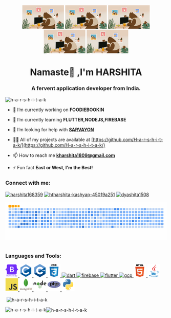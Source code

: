 <div align="center">
<!--   https://tenor.com/bCCkQ.gif........................ -->
 <img width="130",height="25" ,object-fit= "contain", src="https://github.com/H-a-r-s-h-i-t-a-k/FOODIEBOOKIN/blob/day1/assets/images/forgotpassword/giphy-1.gif"  /> <img width="130",height="25" ,object-fit= "contain", src="https://github.com/H-a-r-s-h-i-t-a-k/FOODIEBOOKIN/blob/day1/assets/images/forgotpassword/giphy-1.gif"  /> <img width="130",height="25" ,object-fit= "contain", src="https://github.com/H-a-r-s-h-i-t-a-k/FOODIEBOOKIN/blob/day1/assets/images/forgotpassword/giphy-1.gif"  /> <img width="130",height="25" ,object-fit= "contain", src="https://github.com/H-a-r-s-h-i-t-a-k/FOODIEBOOKIN/blob/day1/assets/images/forgotpassword/giphy-1.gif"  /> <img width="130",height="25" ,object-fit= "contain", src="https://github.com/H-a-r-s-h-i-t-a-k/FOODIEBOOKIN/blob/day1/assets/images/forgotpassword/giphy-1.gif"  /> 
<!--   <img width="40",height="10", src="https://media.giphy.com/media/MT5UUV1d4CXE2A37Dg/giphy.gif"  /> -->
</div>

<h1 align="center">Namaste🙏 ,I'm HARSHITA    </h1>
<h3 align="center">A fervent application developer from India.</h3>

<p align="left"> <img src="https://komarev.com/ghpvc/?username=h-a-r-s-h-i-t-a-k&label=Profile%20views&color=0e75b6&style=flat" alt="h-a-r-s-h-i-t-a-k" /> </p>

<!--<p align="left"> <a href="https://github.com/ryo-ma/github-profile-trophy"><img src="https://github-profile-trophy.vercel.app/?username=h-a-r-s-h-i-t-a-k" alt="h-a-r-s-h-i-t-a-k" /></a> </p> -->

- 🔭 I’m currently working on **FOODIEBOOKIN**

- 🌱 I’m currently learning **FLUTTER,NODEJS,FIREBASE**

<!--- 👯 I’m looking to collaborate on **STOPOLLUTION**-->

- 🤝 I’m looking for help with [**SARVAYON**](https://github.com/H-a-r-s-h-i-t-a-k/Sarvayon/)

- 👨‍💻 All of my projects are available at [https://github.com/H-a-r-s-h-i-t-a-k/](https://github.com/H-a-r-s-h-i-t-a-k/)

 <!-- - 📝 I regularly write articles on [Environmental_Values](Environmental_Values)-->

<!-- - 💬 Ask me about **AIM,PASSION**-->

- 📫 How to reach me **kharshita1809@gmail.com**

<!-- - 📄 Know about my experiences [https://github.com/H-a-r-s-h-i-t-a-k/](https://github.com/H-a-r-s-h-i-t-a-k/)-->

- ⚡ Fun fact **East or West, I'm the Best!**

<h3 align="left">Connect with me:</h3>
<p align="left">
<a href="https://twitter.com/harshita168359" target="blank"><img align="center" src="https://raw.githubusercontent.com/rahuldkjain/github-profile-readme-generator/master/src/images/icons/Social/twitter.svg" alt="harshita168359" height="30" width="40" /></a>
<a href="https://www.linkedin.com/in/dharshita/" target="blank"><img align="center" src="https://raw.githubusercontent.com/rahuldkjain/github-profile-readme-generator/master/src/images/icons/Social/linked-in-alt.svg" alt="htharshita-kashyap-45019a251" height="30" width="40" /></a>
<a href="https://instagram.com/dyashita1508" target="blank"><img align="center" src="https://raw.githubusercontent.com/rahuldkjain/github-profile-readme-generator/master/src/images/icons/Social/instagram.svg" alt="dyashita1508" height="30" width="40" /></a>
</p>
<p align="center">
 <table> 
 <row>
  <column>
    <img  src="https://github.com/Matrix278/Matrix278/raw/output/ocean.gif" alt="snake"> 
  
  </column>
 </row>
 </table> 
 <!--
 <p>
 <img  src="https://github.com/Matrix278/Matrix278/raw/output/ocean.gif" alt="snake"> <img align="left" src="https://github-readme-stats.vercel.app/api/top-langs?username=h-a-r-s-h-i-t-a-k&show_icons=true&locale=en&layout=compact" alt="h-a-r-s-h-i-t-a-k" />
</p>-->
<h3 align="left">Languages and Tools:</h3>
<p align="left"> <a href="https://getbootstrap.com" target="_blank" rel="noreferrer"> <img src="https://raw.githubusercontent.com/devicons/devicon/master/icons/bootstrap/bootstrap-plain-wordmark.svg" alt="bootstrap" width="40" height="40"/> </a> <a href="https://www.cprogramming.com/" target="_blank" rel="noreferrer"> <img src="https://raw.githubusercontent.com/devicons/devicon/master/icons/c/c-original.svg" alt="c" width="40" height="40"/> </a> <a href="https://www.w3schools.com/cpp/" target="_blank" rel="noreferrer"> <img src="https://raw.githubusercontent.com/devicons/devicon/master/icons/cplusplus/cplusplus-original.svg" alt="cplusplus" width="40" height="40"/> </a> <a href="https://www.w3schools.com/css/" target="_blank" rel="noreferrer"> <img src="https://raw.githubusercontent.com/devicons/devicon/master/icons/css3/css3-original-wordmark.svg" alt="css3" width="40" height="40"/> </a> <a href="https://dart.dev" target="_blank" rel="noreferrer"> <img src="https://www.vectorlogo.zone/logos/dartlang/dartlang-icon.svg" alt="dart" width="40" height="40"/> </a> <a href="https://firebase.google.com/" target="_blank" rel="noreferrer"> <img src="https://www.vectorlogo.zone/logos/firebase/firebase-icon.svg" alt="firebase" width="40" height="40"/> </a> <a href="https://flutter.dev" target="_blank" rel="noreferrer"> <img src="https://www.vectorlogo.zone/logos/flutterio/flutterio-icon.svg" alt="flutter" width="40" height="40"/> </a> <a href="https://cloud.google.com" target="_blank" rel="noreferrer"> <img src="https://www.vectorlogo.zone/logos/google_cloud/google_cloud-icon.svg" alt="gcp" width="40" height="40"/> </a> <a href="https://www.w3.org/html/" target="_blank" rel="noreferrer"> <img src="https://raw.githubusercontent.com/devicons/devicon/master/icons/html5/html5-original-wordmark.svg" alt="html5" width="40" height="40"/> </a> <a href="https://www.java.com" target="_blank" rel="noreferrer"> <img src="https://raw.githubusercontent.com/devicons/devicon/master/icons/java/java-original.svg" alt="java" width="40" height="40"/> </a> <a href="https://developer.mozilla.org/en-US/docs/Web/JavaScript" target="_blank" rel="noreferrer"> <img src="https://raw.githubusercontent.com/devicons/devicon/master/icons/javascript/javascript-original.svg" alt="javascript" width="40" height="40"/> </a> <a href="https://www.mongodb.com/" target="_blank" rel="noreferrer"> <img src="https://raw.githubusercontent.com/devicons/devicon/master/icons/mongodb/mongodb-original-wordmark.svg" alt="mongodb" width="40" height="40"/> </a> <a href="https://nodejs.org" target="_blank" rel="noreferrer"> <img src="https://raw.githubusercontent.com/devicons/devicon/master/icons/nodejs/nodejs-original-wordmark.svg" alt="nodejs" width="40" height="40"/> </a> <a href="https://www.php.net" target="_blank" rel="noreferrer"> <img src="https://raw.githubusercontent.com/devicons/devicon/master/icons/php/php-original.svg" alt="php" width="40" height="40"/> </a> <a href="https://www.python.org" target="_blank" rel="noreferrer"> <img src="https://raw.githubusercontent.com/devicons/devicon/master/icons/python/python-original.svg" alt="python" width="40" height="40"/> </a> </p>



<p>&nbsp;<img align="center" src="https://github-readme-stats.vercel.app/api?username=h-a-r-s-h-i-t-a-k&show_icons=true&locale=en" alt="h-a-r-s-h-i-t-a-k" /></p>
<p><img align="left" src="https://github-readme-stats.vercel.app/api/top-langs?username=h-a-r-s-h-i-t-a-k&show_icons=true&locale=en&layout=compact" alt="h-a-r-s-h-i-t-a-k" /></p>

<p><img align="center" src="https://github-readme-streak-stats.herokuapp.com/?user=h-a-r-s-h-i-t-a-k&" alt="h-a-r-s-h-i-t-a-k" /></p>



